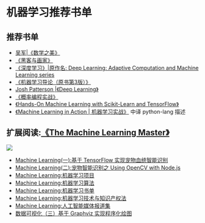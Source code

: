 # 机器学习推荐书单

## 推荐书单

- [吴军|《数学之美》](https://book.douban.com/subject/10750155/)
- [《黑客与画家》](https://book.douban.com/subject/6021440/)
- [《深度学习》|原作名: Deep Learning: Adaptive Computation and Machine Learning series](https://book.douban.com/subject/27087503/)
- [《机器学习导论（原书第3版）》](https://book.douban.com/subject/26757965/)
- [Josh Patterson |《Deep Learning》](https://book.douban.com/subject/26379661/)
- [《概率编程实战》](#)
- [《Hands-On Machine Learning with Scikit-Learn and TensorFlow》](https://book.douban.com/subject/26840215/)
- [《Machine Learning in Action | 机器学习实战》](https://book.douban.com/subject/24703171/) 中译  python-lang 描述

## 扩展阅读:[《The Machine Learning Master》](https://www.gitbook.com/book/riboseyim/machine-learning)
![](http://p11slcnom.bkt.clouddn.com/banner-MLM-201803.png)
- [Machine Learning(一):基于 TensorFlow 实现宠物血统智能识别](https://riboseyim.github.io/2018/01/17/Machine-Learning-TensorFlow/)
- [Machine Learning(二):宠物智能识别之 Using OpenCV with Node.js](https://riboseyim.github.io/2018/01/15/Machine-Learning-OpenCV/)
- [Machine Learning:机器学习项目](https://riboseyim.github.io/2018/02/09/Machine-Learning-Projects/)
- [Machine Learning:机器学习算法](https://riboseyim.github.io/2018/02/10/Machine-Learning-Algorithms/)
- [Machine Learning:机器学习书单](https://riboseyim.github.io/2018/01/25/Machine-Learning-Books/)
- [Machine Learning:机器学习技术与知识产权法](https://riboseyim.github.io/2018/02/16/Machine-Learning-Law/)
- [Machine Learning:人工智能媒体报道集](https://riboseyim.github.io/2017/08/29/Machine-Learning-News)
- [数据可视化（三）基于 Graphviz 实现程序化绘图](https://riboseyim.github.io/2017/09/15/Visualization-Graphviz/)

